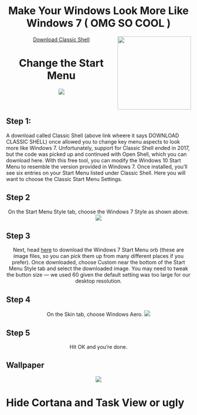 
<h1 align="center">Make Your Windows Look More Like Windows 7 ( OMG SO COOL )</h1>

<p align="center"><a href="http://classicshell.net/">Download Classic Shell</a> <img src="https://www.logo.wine/a/logo/Windows_7/Windows_7-Logo.wine.svg" align="right" height="200" width="200"></p>

<h1 align="center">Change the Start Menu</h1>
<p align="center">
  <img src="https://icdn.digitaltrends.com/image/digitaltrends/classic-start-menu-1-768x512.jpg">
  
</p>
<br>

## Step 1:

<p align="center">
  
  A download called Classic Shell (above link wheere it says DOWNLOAD CLASSIC SHELL) once allowed you to change key menu aspects to look more like Windows 7. Unfortunately, support for Classic Shell ended in 2017, but the code was picked up and continued with Open Shell, which you can download here. With this free tool, you can modify the Windows 10 Start Menu to resemble the version provided in Windows 7. Once installed, you’ll see six entries on your Start Menu listed under Classic Shell. Here you will want to choose the Classic Start Menu Settings.

</p>

## Step 2

<p align="center">
  On the Start Menu Style tab, choose the Windows 7 Style as shown above.
  <img src="https://icdn.digitaltrends.com/image/digitaltrends/classic-start-menu-2-768x512.jpg">
  </p>
          
## Step 3

<p align="center">
  Next, head <a href="https://www.classicshell.net/forum/viewtopic.php?t=174">here</a> to download the Windows 7 Start Menu orb (these are image files, so you can pick them up from many different places if you prefer). Once downloaded, choose Custom near the bottom of the Start Menu Style tab and select the downloaded image. You may need to tweak the button size — we used 60 given the default setting was too large for our desktop resolution.
  </p>

## Step 4

<p align="center">
  On the Skin tab, choose Windows Aero.

<img src="https://icdn.digitaltrends.com/image/digitaltrends/classic-start-menu-3-768x511.jpg">

  </p>
  
  
## Step 5

<p align="center">
   Hit OK and you’re done.
  
  ## Wallpaper
  
  <p align="center">
    <img src="https://icdn.digitaltrends.com/image/digitaltrends/cropped-windows-7-wallpaper-768x511.jpg">
  </p>
  
  # Hide Cortana and Task View or ugly
